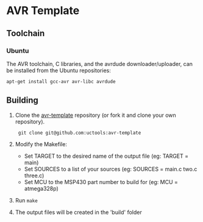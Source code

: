 AVR Template
============

## Toolchain

### Ubuntu

The AVR toolchain, C libraries, and the avrdude downloader/uploader, can be
installed from the Ubuntu repositories:

    apt-get install gcc-avr avr-libc avrdude

## Building

1. Clone the [avr-template](https://github.com/uctools/avr-templates) repository
   (or fork it and clone your own repository).

        git clone git@github.com:uctools:avr-template

2. Modify the Makefile:
    * Set TARGET to the desired name of the output file (eg: TARGET = main)
    * Set SOURCES to a list of your sources (eg: SOURCES = main.c two.c three.c)
    * Set MCU to the MSP430 part number to build for (eg: MCU = atmega328p)

3. Run `make`

4. The output files will be created in the 'build' folder
